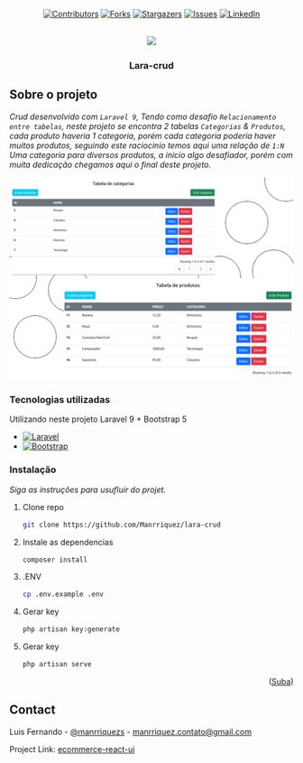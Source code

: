 <div id="top"></div>
<!--
*** Thanks for checking out the Best-README-Template. If you have a suggestion
*** that would make this better, please fork the repo and create a pull request
*** or simply open an issue with the tag "enhancement".
*** Don't forget to give the project a star!
*** Thanks again! Now go create something AMAZING! :D
-->



<!-- PROJECT SHIELDS -->
<!--
*** I'm using markdown "reference style" links for readability.
*** Reference links are enclosed in brackets [ ] instead of parentheses ( ).
*** See the bottom of this document for the declaration of the reference variables
*** for contributors-url, forks-url, etc. This is an optional, concise syntax you may use.
*** https://www.markdownguide.org/basic-syntax/#reference-style-links
-->
<span align="center">
  
[![Contributors][contributors-shield]][contributors-url]
[![Forks][forks-shield]][forks-url]
[![Stargazers][stars-shield]][stars-url]
[![Issues][issues-shield]][issues-url]
[![LinkedIn][linkedin-shield]][linkedin-url]

</span>



<!-- PROJECT LOGO -->
<br />
<div align="center">
  <a href="https://github.com/Manrriquez/ecommerce-react-ui/">
    <img src="https://raw.githubusercontent.com/laravel/art/master/logo-lockup/5%20SVG/2%20CMYK/1%20Full%20Color/laravel-logolockup-cmyk-red.svg" width="150">
  </a>

  <h3 align="center">Lara-crud</h3>

</div>


<!-- ABOUT THE PROJECT -->
## Sobre o projeto

_Crud desenvolvido com `Laravel 9`, Tendo como desafio `Relacionamento entre tabelas`, neste projeto se encontra 2 tabelas `Categorias` & `Produtos`, cada produto haveria 1 categoria, porém cada categoria poderia haver muitos produtos, seguindo este raciocinio temos aqui uma relação de `1:N` Uma categoria para diversos produtos, a inicio algo desafiador, porém com muita dedicação chegamos aqui o final deste projeto._

[![Product Name Screen Shot][product-screenshot]](https://example.com)


### Tecnologias utilizadas

Utilizando neste projeto Laravel 9 + Bootstrap 5

* [![Laravel][Laravel.com]][Laravel-url]
* [![Bootstrap][Bootstrap.com]][Bootstrap-url]


### Instalação

_Siga as instruções para usufluir do projet._

1. Clone repo
   ```sh
   git clone https://github.com/Manrriquez/lara-crud
   ```
2. Instale as dependencias
   ```sh
   composer install
   ```
3. .ENV
   ```sh
   cp .env.example .env
   ```
5. Gerar key
   ```sh
   php artisan key:generate
   ```  
6. Gerar key
   ```sh
   php artisan serve
   ```  


<p align="right">(<a href="#top">Suba</a>)</p>





<!-- CONTACT -->
## Contact

Luis Fernando - [@manrriquezs](https://www.linkedin.com/in/manrriquezs/) - manrriquez.contato@gmail.com

Project Link: [ecommerce-react-ui](https://github.com/Manrriquez/lara-crud)




<!-- MARKDOWN LINKS & IMAGES -->
<!-- https://www.markdownguide.org/basic-syntax/#reference-style-links -->
[contributors-shield]: https://img.shields.io/github/contributors/Manrriquez/lara-crud.svg?style=for-the-badge
[contributors-url]: https://github.com/Manrriquez/lara-crud/graphs/contributors
[forks-shield]: https://img.shields.io/github/forks/Manrriquez/lara-crud.svg?style=for-the-badge
[forks-url]: https://github.com/Manrriquez/lara-crud/network/members
[stars-shield]: https://img.shields.io/github/stars/Manrriquez/lara-crud.svg?style=for-the-badge
[stars-url]: https://github.com/Manrriquez/lara-crud/stargazers
[issues-shield]: https://img.shields.io/github/issues/Manrriquez/lara-crud.svg?style=for-the-badge
[issues-url]: https://github.com/Manrriquez/lara-crud/issues
[linkedin-shield]: https://img.shields.io/badge/-LinkedIn-black.svg?style=for-the-badge&logo=linkedin&colorB=555
[linkedin-url]: https://linkedin.com/in/manrriquezs
[product-screenshot]: ./public/img/Banner-README.png
[Next.js]: https://img.shields.io/badge/next.js-000000?style=for-the-badge&logo=nextdotjs&logoColor=white
[Next-url]: https://nextjs.org/
[React.js]: https://img.shields.io/badge/React-20232A?style=for-the-badge&logo=react&logoColor=61DAFB
[React-url]: https://reactjs.org/
[Vue.js]: https://img.shields.io/badge/MaterialUi-35495E?style=for-the-badge&logo=materialuidots&logoColor=4FC08D
[Vue-url]: https://vuejs.org/
[Angular.io]: https://img.shields.io/badge/Angular-DD0031?style=for-the-badge&logo=angular&logoColor=white
[Angular-url]: https://angular.io/
[Svelte.dev]: https://img.shields.io/badge/Svelte-4A4A55?style=for-the-badge&logo=svelte&logoColor=FF3E00
[Svelte-url]: https://svelte.dev/
[Laravel.com]: https://img.shields.io/badge/Laravel-FF2D20?style=for-the-badge&logo=laravel&logoColor=white
[Laravel-url]: https://laravel.com
[Bootstrap.com]: https://img.shields.io/badge/Bootstrap-563D7C?style=for-the-badge&logo=bootstrap&logoColor=white
[Bootstrap-url]: https://getbootstrap.com
[JQuery.com]: https://img.shields.io/badge/jQuery-0769AD?style=for-the-badge&logo=jquery&logoColor=white
[JQuery-url]: https://jquery.com 